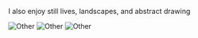 
I also enjoy still lives, landscapes, and abstract drawing

![Other](img/work/other/1.jpg)
![Other](img/work/other/2.jpg)
![Other](img/work/other/3.jpg)
